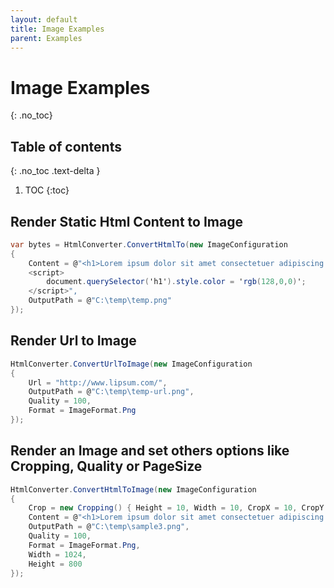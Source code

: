 ```yaml
---
layout: default
title: Image Examples
parent: Examples
---
```


# Image Examples
{: .no_toc}

## Table of contents
{: .no_toc .text-delta }

1. TOC
{:toc}

## Render Static Html Content to Image

```c#
var bytes = HtmlConverter.ConvertHtmlTo(new ImageConfiguration
{
    Content = @"<h1>Lorem ipsum dolor sit amet consectetuer adipiscing elit I SHOULD BE RED BY JAVASCRIPT</h1>
    <script>
        document.querySelector('h1').style.color = 'rgb(128,0,0)';
    </script>",
    OutputPath = @"C:\temp\temp.png"
});
```

## Render Url to Image

```c#
HtmlConverter.ConvertUrlToImage(new ImageConfiguration
{
    Url = "http://www.lipsum.com/",
    OutputPath = @"C:\temp\temp-url.png",
    Quality = 100,
    Format = ImageFormat.Png
});
```

## Render an Image and set others options like Cropping, Quality or PageSize

```c#
HtmlConverter.ConvertHtmlToImage(new ImageConfiguration
{
    Crop = new Cropping() { Height = 10, Width = 10, CropX = 10, CropY = 10 },
    Content = @"<h1>Lorem ipsum dolor sit amet consectetuer adipiscing elit I SHOULD BE RED BY JAVASCRIPT</h1><script>document.querySelector('h1').style.color = 'rgb(128,0,0)';</script>",
    OutputPath = @"C:\temp\sample3.png",
    Quality = 100,
    Format = ImageFormat.Png,
    Width = 1024,
    Height = 800
});
```
